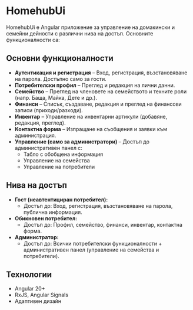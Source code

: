 
# HomehubUi

HomehubUi е Angular приложение за управление на домакински и семейни дейности с различни нива на достъп. Основните функционалности са:

## Основни функционалности

- **Аутентикация и регистрация** – Вход, регистрация, възстановяване на парола. Достъпно само за гости.
- **Потребителски профил** – Преглед и редакция на лични данни.
- **Семейство** – Преглед на членовете на семейството и техните роли (напр. Баща, Майка, Дете и др.).
- **Финанси** – Списък, създаване, редакция и преглед на финансови записи (приходи/разходи).
- **Инвентар** – Управление на инвентарни артикули (добавяне, редакция, преглед).
- **Контактна форма** – Изпращане на съобщения и заявки към администрация.
- **Управление (само за администратори)** – Достъп до административен панел с:
	- Табло с обобщена информация
	- Управление на семейства
	- Управление на потребители

## Нива на достъп

- **Гост (неавтентициран потребител):**
	- Достъп до: Вход, регистрация, възстановяване на парола, публична информация.
- **Обикновен потребител:**
	- Достъп до: Профил, семейство, финанси, инвентар, контактна форма.
- **Администратор:**
	- Достъп до: Всички потребителски функционалности + административен панел (управление на семейства и потребители).

## Технологии

- Angular 20+
- RxJS, Angular Signals
- Адаптивен дизайн
